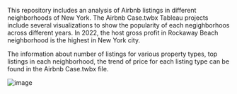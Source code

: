 This repository includes an analysis of Airbnb listings in different neighborhoods of New York.
The Airbnb Case.twbx Tableau projects include several visualizations to show the popularity of each negighborhoos across different years. 
In 2022, the host gross profit in Rockaway Beach neighborhood is the highest in New York city.

The information about number of listings for various property types, top listings in each neighborhood, the trend of price for each listing type can be found in the Airbnb Case.twbx file.

![image](https://github.com/user-attachments/assets/6b60e6ab-4444-4e19-a3d9-7ff1e47de233)

